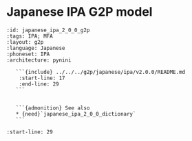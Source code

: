 
# Japanese IPA G2P model

``````{g2p} Japanese IPA G2P model
:id: japanese_ipa_2_0_0_g2p
:tags: IPA; MFA
:layout: g2p
:language: Japanese
:phoneset: IPA
:architecture: pynini

   ```{include} ../../../g2p/japanese/ipa/v2.0.0/README.md
    :start-line: 17
    :end-line: 29
   ```


   ```{admonition} See also
   * {need}`japanese_ipa_2_0_0_dictionary`
   ```
``````

```{include} ../../../g2p/japanese/ipa/v2.0.0/README.md
:start-line: 29
```
